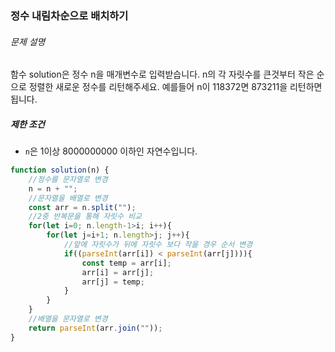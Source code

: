 ### 정수 내림차순으로 배치하기

###### 문제 설명

함수 solution은 정수 n을 매개변수로 입력받습니다. n의 각 자릿수를 큰것부터 작은 순으로 정렬한 새로운 정수를 리턴해주세요. 예를들어 n이 118372면 873211을 리턴하면 됩니다.

##### 제한 조건

- `n`은 1이상 8000000000 이하인 자연수입니다.



~~~js
function solution(n) {
    //정수를 문자열로 변경
    n = n + "";
    //문자열을 배열로 변경
    const arr = n.split("");
  	//2중 반복문을 통해 자릿수 비교
    for(let i=0; n.length-1>i; i++){
        for(let j=i+1; n.length>j; j++){
            //앞에 자릿수가 뒤에 자릿수 보다 작을 경우 순서 변경
          	if((parseInt(arr[i]) < parseInt(arr[j]))){
                const temp = arr[i];
                arr[i] = arr[j];
                arr[j] = temp;
            }
        }
    }
    //배열을 문자열로 변경
    return parseInt(arr.join(""));
}
~~~

